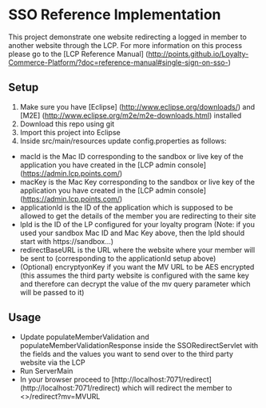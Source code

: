 SSO Reference Implementation
=========

This project demonstrate one website redirecting a logged in member to another website through the LCP.
For more information on this process please go to the [LCP Reference Manual] (http://points.github.io/Loyalty-Commerce-Platform/?doc=reference-manual#single-sign-on-sso-)

## Setup

1. Make sure you have [Eclipse] (http://www.eclipse.org/downloads/) and [M2E] (http://www.eclipse.org/m2e/m2e-downloads.html) installed 
2. Download this repo using git
3. Import this project into Eclipse
4. Inside src/main/resources update config.properties as follows:

- macId is the Mac ID corresponding to the sandbox or live key of the application you have created in the [LCP admin console] (https://admin.lcp.points.com/)  
- macKey is the Mac Key corresponding to the sandbox or live key of the application you have created in the [LCP admin console] (https://admin.lcp.points.com/)
- applicationId is the ID of the application which is supposed to be allowed to get the details of the member you are redirecting to their site
- lpId is the ID of the LP configured for your loyalty program (Note: if you used your sandbox Mac ID and Mac Key above, then the lpId should start with https://sandbox...)
- redirectBaseURL is the URL where the website where your member will be sent to (corresponding to the applicationId setup above)
- (Optional) encryptyonKey if you want the MV URL to be AES encrypted (this assumes the third party website is configured with the same key and therefore can decrypt the value of the mv query parameter which will be passed to it)

## Usage

- Update populateMemberValidation and populateMemberValidationResponse inside the SSORedirectServlet with the fields and the values you want to send over to the third party website via the LCP
- Run ServerMain
- In your browser proceed to [http://localhost:7071/redirect] (http://localhost:7071/redirect) which will redirect the member to <<redirectBaseURL configured during setup above>>/redirect?mv=MVURL 


